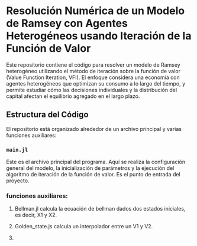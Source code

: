 # Resolución Numérica de un Modelo de Ramsey con Agentes Heterogéneos usando Iteración de la Función de Valor


Este repositorio contiene el código para resolver un modelo de Ramsey heterogéneo utilizando el método de iteración sobre la función de valor (Value Function Iteration, VFI). El enfoque considera una economía con agentes heterogéneos que optimizan su consumo a lo largo del tiempo, y permite estudiar cómo las decisiones individuales y la distribución del capital afectan el equilibrio agregado en el largo plazo.

## Estructura del Código

El repositorio está organizado alrededor de un archivo principal y varias funciones auxiliares:

### `main.jl`

Este es el archivo principal del programa. Aquí se realiza la configuración general del modelo, la inicialización de parámetros y la ejecución del algoritmo de iteración de la función de valor. Es el punto de entrada del proyecto.

### funciones auxiliares:

1. Bellman.jl calcula la ecuación de bellman dados dos estados iniciales, es decir, X1 y X2. 

2. Golden_state.js calcula un interpolador entre un V1 y V2. 

3. 